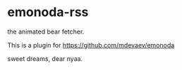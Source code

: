 # emonoda-rss
the animated bear fetcher.

This is a plugin for https://github.com/mdevaev/emonoda

sweet dreams, dear nyaa.
